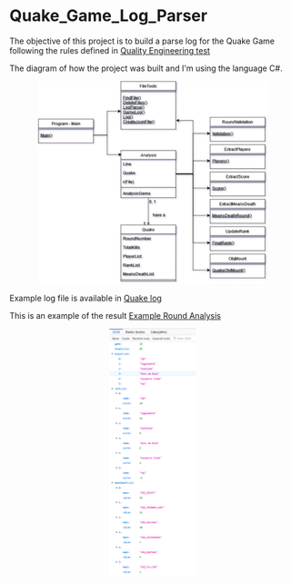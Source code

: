 # Quake_Game_Log_Parser

The objective of this project is to build a parse log for the Quake Game following the rules defined in [Quality Engineering test](https://gist.github.com/cloudwalk-tests/af5ede5940b6b03902a532264e3d527e)

The diagram of how the project was built and I'm using the language C#.
<p align="center" width="100%">
    <img width="80%" src="https://github.com/kelvinmagalhaes/Quake_Game_Log_Parser/blob/main/Quake_Game_Log/Docs/Quake_Log.jpg">
 </p>

Example log file is available in [Quake log](https://gist.github.com/cloudwalk-tests/be1b636e58abff14088c8b5309f575d8)

This is an example of the result [Example Round Analysis](https://github.com/kelvinmagalhaes/Quake_Game_Log_Parser/blob/main/Quake_Game_Log/Quake_Game_Log/bin/Debug/netcoreapp3.1/Log_Rounds/AnalysisRound19.json)

<p align="center" width="50%">
    <img width="30%" src="https://github.com/kelvinmagalhaes/Quake_Game_Log_Parser/blob/main/Quake_Game_Log/Docs/Example_json.png">
</p>
